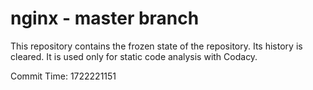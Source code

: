 # nginx - master branch

This repository contains the frozen state of the repository.
Its history is cleared. It is used only for static code
analysis with Codacy.

Commit Time: 1722221151
